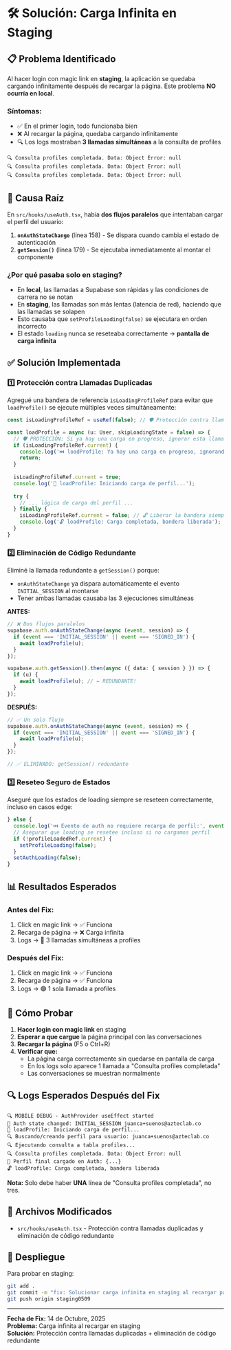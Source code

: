 # 🛠️ Solución: Carga Infinita en Staging

## 📋 Problema Identificado

Al hacer login con magic link en **staging**, la aplicación se quedaba cargando infinitamente después de recargar la página. Este problema **NO ocurría en local**.

### Síntomas:
- ✅ En el primer login, todo funcionaba bien
- ❌ Al recargar la página, quedaba cargando infinitamente
- 🔍 Los logs mostraban **3 llamadas simultáneas** a la consulta de profiles

```
🔍 Consulta profiles completada. Data: Object Error: null
🔍 Consulta profiles completada. Data: Object Error: null
🔍 Consulta profiles completada. Data: Object Error: null
```

## 🎯 Causa Raíz

En `src/hooks/useAuth.tsx`, había **dos flujos paralelos** que intentaban cargar el perfil del usuario:

1. **`onAuthStateChange`** (línea 158) - Se dispara cuando cambia el estado de autenticación
2. **`getSession()`** (línea 179) - Se ejecutaba inmediatamente al montar el componente

### ¿Por qué pasaba solo en staging?

- En **local**, las llamadas a Supabase son rápidas y las condiciones de carrera no se notan
- En **staging**, las llamadas son más lentas (latencia de red), haciendo que las llamadas se solapen
- Esto causaba que `setProfileLoading(false)` se ejecutara en orden incorrecto
- El estado `loading` nunca se reseteaba correctamente → **pantalla de carga infinita**

## ✅ Solución Implementada

### 1️⃣ Protección contra Llamadas Duplicadas

Agregué una bandera de referencia `isLoadingProfileRef` para evitar que `loadProfile()` se ejecute múltiples veces simultáneamente:

```typescript
const isLoadingProfileRef = useRef(false); // 🛡️ Protección contra llamadas duplicadas

const loadProfile = async (u: User, skipLoadingState = false) => {
  // 🛡️ PROTECCIÓN: Si ya hay una carga en progreso, ignorar esta llamada
  if (isLoadingProfileRef.current) {
    console.log('⏭️ loadProfile: Ya hay una carga en progreso, ignorando...');
    return;
  }
  
  isLoadingProfileRef.current = true;
  console.log('🔐 loadProfile: Iniciando carga de perfil...');
  
  try {
    // ... lógica de carga del perfil ...
  } finally {
    isLoadingProfileRef.current = false; // 🔓 Liberar la bandera siempre
    console.log('🔓 loadProfile: Carga completada, bandera liberada');
  }
}
```

### 2️⃣ Eliminación de Código Redundante

Eliminé la llamada redundante a `getSession()` porque:
- `onAuthStateChange` ya dispara automáticamente el evento `INITIAL_SESSION` al montarse
- Tener ambas llamadas causaba las 3 ejecuciones simultáneas

**ANTES:**
```typescript
// ❌ Dos flujos paralelos
supabase.auth.onAuthStateChange(async (event, session) => {
  if (event === 'INITIAL_SESSION' || event === 'SIGNED_IN') {
    await loadProfile(u);
  }
});

supabase.auth.getSession().then(async ({ data: { session } }) => {
  if (u) {
    await loadProfile(u); // ← REDUNDANTE!
  }
});
```

**DESPUÉS:**
```typescript
// ✅ Un solo flujo
supabase.auth.onAuthStateChange(async (event, session) => {
  if (event === 'INITIAL_SESSION' || event === 'SIGNED_IN') {
    await loadProfile(u);
  }
});

// ✅ ELIMINADO: getSession() redundante
```

### 3️⃣ Reseteo Seguro de Estados

Aseguré que los estados de loading siempre se reseteen correctamente, incluso en casos edge:

```typescript
} else {
  console.log('⏭️ Evento de auth no requiere recarga de perfil:', event);
  // Asegurar que loading se resetee incluso si no cargamos perfil
  if (!profileLoadedRef.current) {
    setProfileLoading(false);
  }
  setAuthLoading(false);
}
```

## 📊 Resultados Esperados

### Antes del Fix:
1. Click en magic link → ✅ Funciona
2. Recarga de página → ❌ Carga infinita
3. Logs → 🔴 3 llamadas simultáneas a profiles

### Después del Fix:
1. Click en magic link → ✅ Funciona
2. Recarga de página → ✅ Funciona
3. Logs → 🟢 1 sola llamada a profiles

## 🧪 Cómo Probar

1. **Hacer login con magic link** en staging
2. **Esperar a que cargue** la página principal con las conversaciones
3. **Recargar la página** (F5 o Ctrl+R)
4. **Verificar que:**
   - La página carga correctamente sin quedarse en pantalla de carga
   - En los logs solo aparece 1 llamada a "Consulta profiles completada"
   - Las conversaciones se muestran normalmente

## 🔍 Logs Esperados Después del Fix

```
🔍 MOBILE DEBUG - AuthProvider useEffect started
🔄 Auth state changed: INITIAL_SESSION juanca+suenos@azteclab.co
🔐 loadProfile: Iniciando carga de perfil...
🔍 Buscando/creando perfil para usuario: juanca+suenos@azteclab.co
🔍 Ejecutando consulta a tabla profiles...
🔍 Consulta profiles completada. Data: Object Error: null
🏁 Perfil final cargado en Auth: {...}
🔓 loadProfile: Carga completada, bandera liberada
```

**Nota:** Solo debe haber **UNA** línea de "Consulta profiles completada", no tres.

## 📝 Archivos Modificados

- `src/hooks/useAuth.tsx` - Protección contra llamadas duplicadas y eliminación de código redundante

## 🚀 Despliegue

Para probar en staging:
```bash
git add .
git commit -m "fix: Solucionar carga infinita en staging al recargar página"
git push origin staging0509
```

---

**Fecha de Fix:** 14 de Octubre, 2025  
**Problema:** Carga infinita al recargar en staging  
**Solución:** Protección contra llamadas duplicadas + eliminación de código redundante

